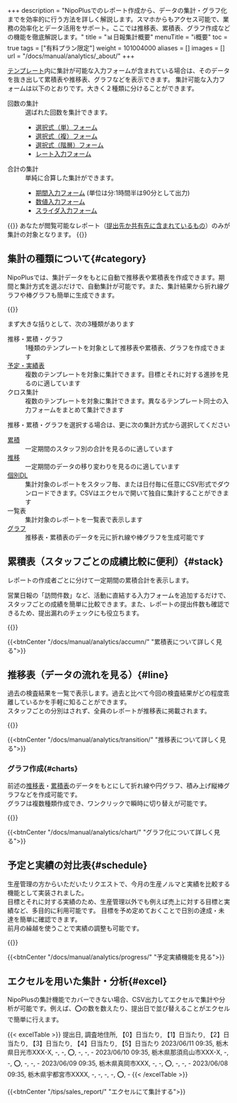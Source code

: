 +++
description = "NipoPlusでのレポート作成から、データの集計・グラフ化までを効率的に行う方法を詳しく解説します。スマホからもアクセス可能で、業務の効率化とデータ活用をサポート。ここでは推移表、累積表、グラフ作成などの機能を徹底解説します。"
title = "📊日報集計概要"
menuTitle = "ℹ️概要"
toc = true
tags = ["有料プラン限定"]
weight = 101004000
aliases = []
images = []
url = "/docs/manual/analytics/_about/"
+++

[テンプレート](/docs/manual/initial-setting/template/make/)内に集計が可能な入力フォームが含まれている場合は、そのデータを抜き出して累積表や推移表、グラフなどを表示できます。
集計可能な入力フォームは以下のとおりです。大きく２種類に分けることができます。

<dl class="basic">
<dt>回数の集計</dt>
<dd>
選ばれた回数を集計できます。
<ul>
<li><a href="/docs/manual/initial-setting/template/selects/#plain">選択式（単）フォーム</a></li>
<li><a href="/docs/manual/initial-setting/template/selects/#multiple">選択式（複）フォーム</a></li>
<li><a href="/docs/manual/initial-setting/template/selects/#layerd">選択式（階層）フォーム</a></li>
<li><a href="/docs/manual/initial-setting/template/digital/#rate">レート入力フォーム</a></li>
</ul>
</dd>
<dt>合計の集計</dt>
<dd>
単純に合算した集計ができます。
<ul>
<li><a href="/docs/manual/initial-setting/template/date_time/#range">期間入力フォーム</a> (単位は分:1時間半は90分として出力)</li>
<li><a href="/docs/manual/initial-setting/template/digital/#commonNumber">数値入力フォーム</a></li>
<li><a href="/docs/manual/initial-setting/template/digital/#slider">スライダ入力フォーム</a></li>
</ul>
</dl>



{{<info>}}
あなたが閲覧可能なレポート（[提出先か共有先に含まれているもの](/docs/manual/write-report/dist/)）のみが集計の対象となります。
{{</info>}}


## 集計の種類について{#category}

NipoPlusでは、集計データをもとに自動で推移表や累積表を作成できます。期間と集計方式を選ぶだけで、自動集計が可能です。また、集計結果から折れ線グラフや棒グラフも簡単に生成できます。



{{<iTablet filename="sumtotal" msg="左メニューに集計ボタンが出てない場合はグループ設定から機能を有効にしてね" alice="pc">}}

まず大きな括りとして、次の3種類があります

<dl class="basic">
<dt>推移・累積・グラフ</dt>
<dd>1種類のテンプレートを対象として推移表や累積表、グラフを作成できます</dd>
<dt><a href="#schedule">予定・実績表</a></dt>
<dd>複数のテンプレートを対象に集計できます。目標とそれに対する進捗を見るのに適しています</dd>
<dt>クロス集計</dt>
<dd>複数のテンプレートを対象に集計できます。異なるテンプレート同士の入力フォームをまとめて集計できます</dd>
</dl>

推移・累積・グラフを選択する場合は、更に次の集計方式から選択してください

<dl class="basic">
<dt><a href="#stack">累積</a></dt>
<dd>一定期間のスタッフ別の合計を見るのに適しています</dd>
<dt><a href="#line">推移</a></dt>
<dd>一定期間のデータの移り変わりを見るのに適しています</dd>
<dt><a href="#excel">個別DL</a></dt>
<dd>集計対象のレポートをスタッフ毎、または日付毎に任意にCSV形式でダウンロードできます。CSVはエクセルで開いて独自に集計することができます</dd>
<dt>一覧表</dt>
<dd>集計対象のレポートを一覧表で表示します</dd>
<dt><a href="#charts">グラフ</a></dt>
<dd>推移表・累積表のデータを元に折れ線や棒グラフを生成可能です</dd>
</dl>

## 累積表（スタッフごとの成績比較に便利）{#stack}

レポートの作成者ごとに分けて一定期間の累積合計を表示します。  

営業日報の「訪問件数」など、活動に直結する入力フォームを追加するだけで、スタッフごとの成績を簡単に比較できます。また、レポートの提出件数も確認できるため、提出漏れのチェックにも役立ちます。


{{<iTablet filename="stack" msg="スタッフ同士の比較に便利だね">}}

{{<btnCenter "/docs/manual/analytics/accumn/" "累積表について詳しく見る">}}


## 推移表（データの流れを見る）{#line}

過去の検査結果を一覧で表示します。過去と比べて今回の検査結果がどの程度乖離しているかを手軽に知ることができます。  
スタッフごとの分別はされず、全員のレポートが推移表に掲載されます。

{{<iTablet filename="flow" msg="過去との比較が見たいときに便利だね" alice="ok">}}

{{<btnCenter "/docs/manual/analytics/transition/" "推移表について詳しく見る">}}


### グラフ作成{#charts}

前述の[推移表](#line)・[累積表](#stack)のデータをもとにして折れ線や円グラフ、積み上げ縦棒グラフなどを作成可能です。  
グラフは複数種類作成でき、ワンクリックで瞬時に切り替えが可能です。


{{<icatch filename="chart" msg="グラフはワンクリックでいつでも切替可" alice="guide">}}

{{<btnCenter "/docs/manual/analytics/chart/" "グラフ化について詳しく見る">}}

## 予定と実績の対比表{#schedule}

生産管理の方からいただいたリクエストで、今月の生産ノルマと実績を比較する機能として実装されました。  
目標とそれに対する実績のため、生産管理以外でも例えば売上に対する目標と実績など、多目的に利用可能です。
目標を予め定めておくことで日別の達成・未達を簡単に確認できます。  
前月の繰越を使うことで実績の調整も可能です。


{{<icatch filename="list" msg="予定と実績・進捗の管理" alice="guide">}}


{{<btnCenter "/docs/manual/analytics/progress/" "予定実績機能を見る">}}

## エクセルを用いた集計・分析{#excel}


NipoPlusの集計機能でカバーできない場合、CSV出力してエクセルで集計や分析が可能です。例えば、⭕の数を数えたり、提出日で並び替えることがエクセルで簡単に行えます。


{{< excelTable >}}
提出日, 調査地住所, 【0】日当たり, 【1】日当たり, 【2】日当たり, 【3】日当たり, 【4】日当たり, 【5】日当たり
2023/06/11 09:35, 栃木県日光市XXX-X, -, -, ⭕, -, -, -
2023/06/10 09:35, 栃木県那須烏山市XXX-X, -, -, ⭕, -, -, -
2023/06/09 09:35, 栃木県真岡市XXX, -, -, ⭕, -, -, -
2023/06/08 09:35, 栃木県宇都宮市XXXX, -, -, -, -, ⭕, -
{{< /excelTable >}}


{{<btnCenter "/tips/sales_report/" "エクセルにて集計する">}}

